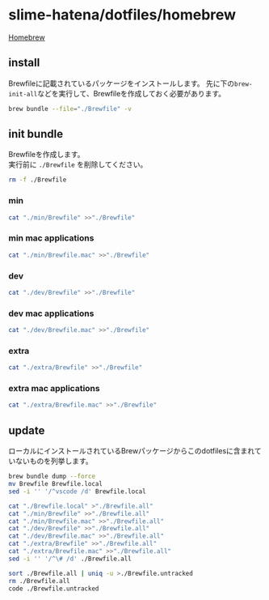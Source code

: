 # slime-hatena/dotfiles/homebrew

[Homebrew](https://brew.sh/ja/)

## install

Brewfileに記載されているパッケージをインストールします。
先に下の`brew-init-all`などを実行して、Brewfileを作成しておく必要があります。

```bash { name=brew-install }
brew bundle --file="./Brewfile" -v
```

## init bundle

Brewfileを作成します。  
実行前に `./Brewfile` を削除してください。

```bash { name=brew-init }
rm -f ./Brewfile
```

### min

```bash { name=brew-add-min }
cat "./min/Brewfile" >>"./Brewfile"
```

### min mac applications

```bash { name=brew-add-min-mac }
cat "./min/Brewfile.mac" >>"./Brewfile"
```

### dev

```bash { name=brew-add-dev }
cat "./dev/Brewfile" >>"./Brewfile"
```

### dev mac applications

```bash { name=brew-add-dev-mac }
cat "./dev/Brewfile.mac" >>"./Brewfile"
```

### extra

```bash { name=brew-add-extra }
cat "./extra/Brewfile" >>"./Brewfile"
```

### extra mac applications

```bash { name=brew-add-extra-mac }
cat "./extra/Brewfile.mac" >>"./Brewfile"
```

## update

ローカルにインストールされているBrewパッケージからこのdotfilesに含まれていないものを列挙します。

```bash  { name=brew-listup-untracked-packages }
brew bundle dump --force
mv Brewfile Brewfile.local
sed -i '' '/^vscode /d' Brewfile.local

cat "./Brewfile.local" >"./Brewfile.all"
cat "./min/Brewfile" >>"./Brewfile.all"
cat "./min/Brewfile.mac" >>"./Brewfile.all"
cat "./dev/Brewfile" >>"./Brewfile.all"
cat "./dev/Brewfile.mac" >>"./Brewfile.all"
cat "./extra/Brewfile" >>"./Brewfile.all"
cat "./extra/Brewfile.mac" >>"./Brewfile.all"
sed -i '' '/^\# /d' ./Brewfile.all

sort ./Brewfile.all | uniq -u >./Brewfile.untracked
rm ./Brewfile.all
code ./Brewfile.untracked
```
